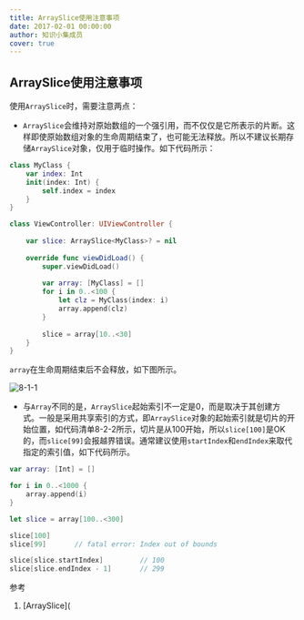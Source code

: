 ```yaml
---
title: ArraySlice使用注意事项
date: 2017-02-01 00:00:00
author: 知识小集成员
cover: true
---
```


## ArraySlice使用注意事项

使用`ArraySlice`时，需要注意两点：

- `ArraySlice`会维持对原始数组的一个强引用，而不仅仅是它所表示的片断。这样即使原始数组对象的生命周期结束了，也可能无法释放。所以不建议长期存储`ArraySlice`对象，仅用于临时操作。如下代码所示：

```swift
class MyClass {
    var index: Int
    init(index: Int) {
        self.index = index
    }
}

class ViewController: UIViewController {
    
    var slice: ArraySlice<MyClass>? = nil
    
    override func viewDidLoad() {
        super.viewDidLoad()
        
        var array: [MyClass] = []
        for i in 0..<100 {
            let clz = MyClass(index: i)
            array.append(clz)
        }
        
        slice = array[10..<30]
    }
}
```

`array`在生命周期结束后不会释放，如下图所示。

![8-1-1](https://github.com/southpeak/iOS-tech-set/blob/master/images/2017/02/08-2-1.png?raw=true)

- 与`Array`不同的是，`ArraySlice`起始索引不一定是0，而是取决于其创建方式。一般是采用共享索引的方式，即`ArraySlice`对象的起始索引就是切片的开始位置，如代码清单8-2-2所示，切片是从100开始，所以`slice[100]`是OK的，而`slice[99]`会报越界错误。通常建议使用`startIndex`和`endIndex`来取代指定的索引值，如下代码所示。

```swift
var array: [Int] = []

for i in 0..<1000 {
    array.append(i)
}

let slice = array[100..<300]

slice[100]
slice[99]       // fatal error: Index out of bounds
```

```swift
slice[slice.startIndex]         // 100
slice[slice.endIndex - 1]       // 299
```

参考

1. [ArraySlice](